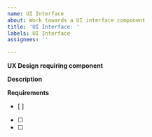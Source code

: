 ```yaml
---
name: UI Interface
about: Work towards a UI interface component
title: 'UI Interface: '
labels: UI Interface
assignees: ''

---
```


**UX Design requiring component**

**Description**

**Requirements**
- [ ]
- [ ]
- [ ]
